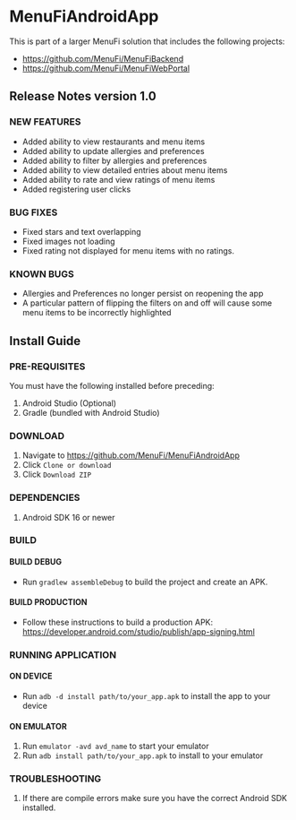 # MenuFiAndroidApp

This is part of a larger MenuFi solution that includes the following projects:
* https://github.com/MenuFi/MenuFiBackend
* https://github.com/MenuFi/MenuFiWebPortal

## Release Notes version 1.0

### NEW FEATURES

* Added ability to view restaurants and menu items
* Added ability to update allergies and preferences
* Added ability to filter by allergies and preferences
* Added ability to view detailed entries about menu items
* Added ability to rate and view ratings of menu items
* Added registering user clicks

### BUG FIXES

* Fixed stars and text overlapping
* Fixed images not loading
* Fixed rating not displayed for menu items with no ratings.

### KNOWN BUGS

* Allergies and Preferences no longer persist on reopening the app
* A particular pattern of flipping the filters on and off will cause some menu items to be incorrectly highlighted

## Install Guide

### PRE-REQUISITES

You must have the following installed before preceding:
1. Android Studio (Optional)
2. Gradle (bundled with Android Studio)

### DOWNLOAD

1. Navigate to https://github.com/MenuFi/MenuFiAndroidApp
2. Click `Clone or download`
3. Click `Download ZIP`

### DEPENDENCIES

1. Android SDK 16 or newer

### BUILD

#### BUILD DEBUG
* Run `gradlew assembleDebug` to build the project and create an APK.

#### BUILD PRODUCTION
* Follow these instructions to build a production APK: https://developer.android.com/studio/publish/app-signing.html

### RUNNING APPLICATION

#### ON DEVICE
* Run `adb -d install path/to/your_app.apk` to install the app to your device

#### ON EMULATOR
1. Run `emulator -avd avd_name` to start your emulator
2. Run `adb install path/to/your_app.apk` to install to your emulator

### TROUBLESHOOTING

1. If there are compile errors make sure you have the correct Android SDK installed.
